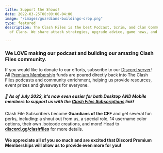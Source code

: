 ```yaml
---
title: Support the Shows!
date: 2022-03-25T00:00:00-04:00
image: "/images/guardians-buildings-crop.png"
type: featured
description: The Clash Files is the best Podcast, Scrim, and Clan Community in Clash
  of Clans. We share attack strategies, upgrade advice, game news, and base design.

---
```

### We LOVE making our podcast and building our amazing Clash Files community.

If you would like to donate to our efforts, subscribe to our [Discord server](discord.gg/clashfiles)! All [Premium Membership](https://discord.com/channels/101681392651362304/role-subscriptions) funds are poured directly back into The Clash Files podcasts and community enrichment, helping us provide resources, event prizes and giveaways for everyone.

##### 🎉 As of July 2022, it's now even easier for both Desktop AND Mobile members to support us with the [**Clash Files Subscriptions**](https://discord.com/channels/101681392651362304/role-subscriptions) link!

Clash File Subscribers become **Guardians of the CFF** and get several fun perks, including: a shout out from us, a special role, 14 username color options, their own .botcode creations, and more! Head to [**discord.gg/clashfiles**](https://discord.gg/clashfiles) for more details.

#### We appreciate all of you so much and are excited that Discord Premium Memberships will allow us to provide even more for you!

#### 
